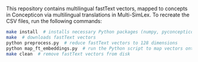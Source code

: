 This repository contains multilingual fastText vectors, mapped to concepts in Concepticon via multilingual translations in Multi-SimLex. To recreate the CSV files, run the following commands:

```bash
make install  # installs necessary Python packages (numpy, pyconcepticon)
make  # downloads fastText vectors
python preprocess.py  # reduce fastText vectors to 128 dimensions
python map_ft_embeddings.py  # run the Python script to map vectors onto their corresponding entries
make clean  # remove fastText vectors from disk
```
